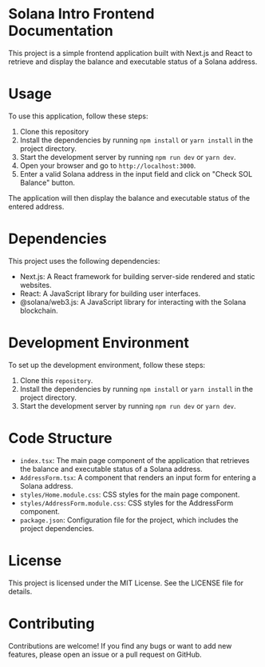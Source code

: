 # Solana Intro Frontend Documentation

This project is a simple frontend application built with Next.js and React to retrieve and display the balance and executable status of a Solana address.

# Usage

To use this application, follow these steps:
1. Clone this repository
2. Install the dependencies by running `npm install` or `yarn install` in the project directory.
3. Start the development server by running `npm run dev` or `yarn dev`.
4. Open your browser and go to `http://localhost:3000`.
5. Enter a valid Solana address in the input field and click on "Check SOL Balance" button.

The application will then display the balance and executable status of the entered address.

# Dependencies
This project uses the following dependencies:
- Next.js: A React framework for building server-side rendered and static websites.
- React: A JavaScript library for building user interfaces.
- @solana/web3.js: A JavaScript library for interacting with the Solana blockchain.

# Development Environment

To set up the development environment, follow these steps:

1. Clone this `repository`.
2. Install the dependencies by running `npm install` or `yarn install` in the project directory.
3. Start the development server by running `npm run dev` or `yarn dev`.

# Code Structure

- `index.tsx`: The main page component of the application that retrieves the balance and executable status of a Solana address.
- `AddressForm.tsx`: A component that renders an input form for entering a Solana address.
- `styles/Home.module.css`: CSS styles for the main page component.
- `styles/AddressForm.module.css`: CSS styles for the AddressForm component.
- `package.json`: Configuration file for the project, which includes the project dependencies.

# License

This project is licensed under the MIT License. See the LICENSE file for details.

# Contributing

Contributions are welcome! If you find any bugs or want to add new features, please open an issue or a pull request on GitHub.
